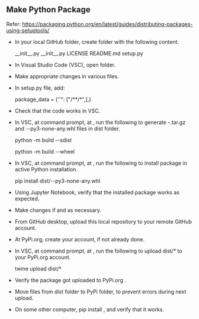 ## Make Python Package

Refer: https://packaging.python.org/en/latest/guides/distributing-packages-using-setuptools/

- In your local GitHub folder, create <packagetopfolder> folder with the following content.

    <packagetopfolder>
        <packagesubfolder>
            __init__.py
            <otherreferencedfiles>
            <staticfilesfolder>
                __init__.py
                <staticfiles>
        LICENSE
        README.md
        setup.py
        <build>
        <dist>
        <pypi>

- In Visual Studio Code (VSC), open <packagetopfolder> folder.

- Make appropriate changes in various files.

- In setup.py file, add:

  package_data = {'<packagesubfolder>'": ["<somestatics>/**/*",],}

- Check that the code works in VSC.

- In VSC, at command prompt, at <packagetopfolder>, run the following to generate <packagesubfolder>-<versionnumber>.tar.gz and <packagesubfolder>-<versionnumber>-py3-none-any.whl files in dist folder.

  python -m build --sdist

  python -m build --wheel

- In VSC, at command prompt, at <packagetopfolder>, run the following to install <packagesubfolder> package in active Python installation.

  pip install dist/<packagesubfolder>-<versionnumber>-py3-none-any.whl

- Using Jupyter Notebook, verify that the installed package works as expected.

- Make changes if and as necessary.

- From GitHub desktop, upload this local repository to your remote GitHub account.

- At PyPi.org, create your account, if not already done.

- In VSC, at command prompt, at <packagetopfolder>, run the following to upload dist/\* to your PyPi.org account.

  twine upload dist/\*

- Verify the package got uploaded to PyPi.org .

- Move files from dist folder to PyPi folder, to prevent errors during next upload.

- On some other computer, pip install <packagesubfolder>, and verify that it works.
